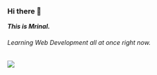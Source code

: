 ### Hi there 👋

<em><strong>This is Mrinal.</strong></em>

<h6>Learning Web Development all at once right now.</h6>

<img src="https://upload.wikimedia.org/wikipedia/commons/thumb/6/61/HTML5_logo_and_wordmark.svg/1200px-HTML5_logo_and_wordmark.svg.png"></img>
